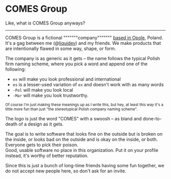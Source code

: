 # COMES Group

Like, what _is_ COMES Group anyways?

---

COMES Group is a fictional """""""company""""""" [based in Opole](https://bellard.org/textsynth/), Poland. It's a gag between me (@[liquidev](https://github.com/liquidev/)) and my friends. We make products that are intentionally flawed in some way, shape, or form.

The company is as generic as it gets – the name follows the typical Polish firm naming scheme, where you pick a word and append one of the following:
- `ex` will make you look professional and international
- `es` is a lesser-used variation of `ex` and doesn't work with as many words
- `-Pol` will make you look local
- `-Mar` will make you look trustworthy.

<sup>Of course I'm just making these meanings up as I write this, but hey, at least this way it's a little more fun than just "the stereotypical Polish company naming scheme".</sup>

The logo is just the word "COMES" with a swoosh – as bland and done-to-death of a design as it gets.

The goal is to write software that looks fine on the outside but is broken on the inside, or looks bad on the outside and is okay on the inside, or both. Everyone gets to pick their poison.  
Good, usable software no place in this organization. Put it on your profile instead, it's worthy of better reputation.

Since this is just a bunch of long-time friends having some fun together, we do not accept new people here, so don't ask for an invite.